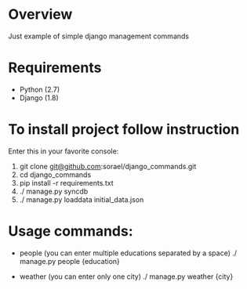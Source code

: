 # Overview
Just example of simple django management commands

# Requirements
* Python (2.7)
* Django (1.8)

# To install project follow instruction
Enter this in your favorite console:
1) git clone git@github.com:sorael/django_commands.git
2) cd django_commands
3) pip install -r requirements.txt
4) ./ manage.py syncdb
5) ./ manage.py loaddata initial_data.json

# Usage commands:
* people (you can enter multiple educations separated by a space)
./ manage.py people {education}

* weather (you can enter only one city)
./ manage.py weather {city}